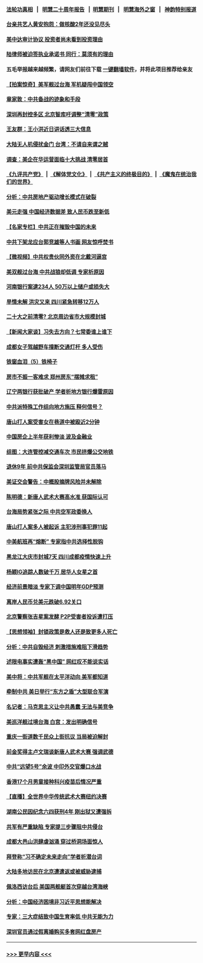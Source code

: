 #### [法轮功真相](https://github.com/gfw-breaker/truth/blob/master/README.md?t=0) &nbsp;&nbsp;|&nbsp;&nbsp; [明慧二十周年报告](https://github.com/gfw-breaker/mh-reports/blob/master/README.md?t=0) &nbsp;&nbsp;|&nbsp;&nbsp;[明慧期刊](https://github.com/gfw-breaker/mh-qikan) &nbsp;&nbsp;|&nbsp;&nbsp; [明慧海外之窗](https://github.com/gfw-breaker/mh-news/blob/master/README.md?t=0) &nbsp;&nbsp;|&nbsp;&nbsp; [神韵特别报道](https://github.com/gfw-breaker/mh-news/blob/master/shenyun.md?t=0)
#### [台亲共艺人黄安抱怨：做核酸2年还没见尽头](../pages/nsc413/n13813307.md?t=08300901) 
#### [美中达审计协议 投资者尚未看到投资理由](../pages/nsc413/n13813321.md?t=08300901) 
#### [陆律师被迫签执业承诺书 同行：莫须有的理由](../pages/nsc413/n13813299.md?t=08300901) 
#### 五毛举报越来越频繁，请网友们前往下载 [一键翻墙软件](https://github.com/gfw-breaker/ssr-accounts)，并将此项目推荐给亲友
#### [【拍案惊奇】美军舰过台海 军机疑闯中国领空](../pages/nsc413/n13813285.md?t=08300901) 
#### [章家敦：中共备战的迹象和手段](../pages/nsc413/n13813138.md?t=08300901) 
#### [深圳再封控多区 北京智库吁调整“清零”政策](../pages/nsc413/n13813188.md?t=08300901) 
#### [王友群：王小洪近日讲话透三大信息](../pages/nsc413/n13813293.md?t=08300901) 
#### [大陆无人机侵扰金门 台湾：不请自来谓之贼](../pages/nsc413/n13813295.md?t=08300901) 
#### [调查：美企在华运营面临十大挑战 清零居首](../pages/nsc413/n13813244.md?t=08300901) 
#### [《九评共产党》](https://github.com/begood0513/9ping.md/blob/master/README.md) &nbsp;|&nbsp; [《解体党文化》](../../../../jtdwh.md/blob/master/README.md)  &nbsp;|&nbsp; [《共产主义的终极目的》](../../../../gczydzjmd.md/blob/master/README.md) &nbsp;|&nbsp; [《魔鬼在统治我们的世界》](../../../../mgztzwmdsj.md/blob/master/README.md) 
#### [分析：中共房地产驱动增长模式在破裂](../pages/nsc413/n13813258.md?t=08300901) 
#### [美元走强 中国经济数据差 致人民币跌至新低](../pages/nsc413/n13813194.md?t=08300901) 
#### [【名家专栏】中共正在摧毁中国的未来](../pages/nsc413/n13813135.md?t=08300901) 
#### [中共下架龙应台郭竞雄等人书画 网友惊呼焚书](../pages/nsc413/n13812903.md?t=08300901) 
#### [【微视频】中共权贵伙同外资在北戴河逼宫](../pages/nsc413/n13813168.md?t=08300901) 
#### [美双舰过台海 中共战狼却低调 专家析原因](../pages/nsc413/n13813189.md?t=08300901) 
#### [河南银行案逮234人 50万以上储户或损失大](../pages/nsc413/n13813193.md?t=08300901) 
#### [旱情未解 洪灾又来 四川紧急转移12万人](../pages/nsc413/n13812986.md?t=08300901) 
#### [二十大之前清零? 北京周边省市大规模封城](../pages/nsc413/n13813098.md?t=08300901) 
#### [【新闻大家谈】习失去方向？七常委谁上谁下](../pages/nsc413/n13813143.md?t=08300901) 
#### [成都女子驾越野车撞断交通灯杆 多人受伤](../pages/nsc413/n13813035.md?t=08300901) 
#### [铁窗血泪（5）铁椅子](../pages/nsc413/n13805871.md?t=08300901) 
#### [房市不振一客难求 郑州房东“摆摊求租”](../pages/nsc413/n13813026.md?t=08300901) 
#### [辽宁两银行获批破产 学者析地方银行爆雷原因](../pages/nsc413/n13812334.md?t=08300901) 
#### [中共派特殊工作组向地方施压 释何信号？](../pages/nsc413/n13812843.md?t=08300901) 
#### [唐山打人案受害女在巷道中被殴近2分钟](../pages/nsc413/n13812913.md?t=08300901) 
#### [中国房企上半年获利惨淡 波及金融业](../pages/nsc413/n13812896.md?t=08300901) 
#### [组图：大连管控减交通车次 市民挤爆公交地铁](../pages/nsc413/n13812801.md?t=08300901) 
#### [退休9年 前中共保监会深圳监管局官员落马](../pages/nsc413/n13812862.md?t=08300901) 
#### [美证交会警告：中概股摘牌风险并未解除](../pages/nsc413/n13812841.md?t=08300901) 
#### [陈明德：新唐人武术大赛高水准 获国际认可](../pages/nsc413/n13812348.md?t=08300901) 
#### [台海局势紧张之际 中共空军政委换人](../pages/nsc413/n13812782.md?t=08300901) 
#### [唐山打人案多人被起诉 主犯涉刑事犯罪11起](../pages/nsc413/n13812707.md?t=08300901) 
#### [中美航班再“熔断” 专家指中共选择性脱钩](../pages/nsc413/n13812797.md?t=08300901) 
#### [黑龙江大庆市封城7天 四川成都疫情快速上升](../pages/nsc413/n13812688.md?t=08300901) 
#### [杨颖IG追踪人数破千万 居华人女星之首](../pages/nsc413/n13812465.md?t=08300901) 
#### [经济前景暗淡 专家下调中国明年GDP预测](../pages/nsc413/n13812679.md?t=08300901) 
#### [离岸人民币兑美元跌破6.92关口](../pages/nsc413/n13812648.md?t=08300901) 
#### [北京警察张吉星案发酵 P2P受害者投诉遭打压](../pages/nsc413/n13812375.md?t=08300901) 
#### [【思想领袖】封锁政策是救人还是致更多人死亡](../pages/nsc413/n13795605.md?t=08300901) 
#### [分析：中共自毁经济 刺激措施难阻下滑趋势](../pages/nsc413/n13812279.md?t=08300901) 
#### [述限电事实遭轰“黑中国” 网红叹不能说实话](../pages/nsc413/n13812352.md?t=08300901) 
#### [美中将：中共军舰在太平洋动向 美军都知道](../pages/nsc413/n13811675.md?t=08300901) 
#### [牵制中共 美日举行“东方之盾”大型联合军演](../pages/nsc413/n13812336.md?t=08300901) 
#### [名记者：马克思主义让中共愚蠢 无法与美竞争](../pages/nsc413/n13811005.md?t=08300901) 
#### [美巡洋舰过境台海 白宫：发出明确信号](../pages/nsc413/n13812312.md?t=08300901) 
#### [重庆一街道数千民众上街抗议 当局被迫解封](../pages/nsc413/n13812220.md?t=08300901) 
#### [前金奖得主卢文瑞谈新唐人武术大赛 强调武德](../pages/nsc413/n13811658.md?t=08300901) 
#### [中共“远望5号”余波 中印外交官爆口水战](../pages/nsc413/n13812283.md?t=08300901) 
#### [香港17个月男童接种科兴疫苗后情况严重](../pages/nsc413/n13812285.md?t=08300901) 
#### [【直播】全世界中华传统武术大赛纽约决赛](../pages/nsc413/n13803223.md?t=08300901) 
#### [湖南公民因纪念六四获刑4年 刚出狱又遭强拆](../pages/nsc413/n13812179.md?t=08300901) 
#### [共军有严重缺陷 专家提三步骤阻中共侵台](../pages/nsc413/n13811064.md?t=08300901) 
#### [成都大邑山洪肆虐汹涌 穿过桥洞场面惊人](../pages/nsc413/n13812144.md?t=08300901) 
#### [拜登称“习不确定未来走向”学者析潜台词](../pages/nsc413/n13812117.md?t=08300901) 
#### [大陆多地访民在北京遭遣返或被威胁逮捕](../pages/nsc413/n13812104.md?t=08300901) 
#### [佩洛西访台后 美国两舰艇首次穿越台湾海峡](../pages/nsc413/n13812095.md?t=08300901) 
#### [分析：中国经济困境非习近平思想能解决](../pages/nsc413/n13809357.md?t=08300901) 
#### [专家：三大症结致中国生育率低 中共无能为力](../pages/nsc413/n13812063.md?t=08300901) 
#### [深圳官员通过假离婚购买多套网红盘房产](../pages/nsc413/n13812027.md?t=08300901) 

----
#### [ >>> 更早内容 <<< ](../indexes/nsc413-earlier.md)
